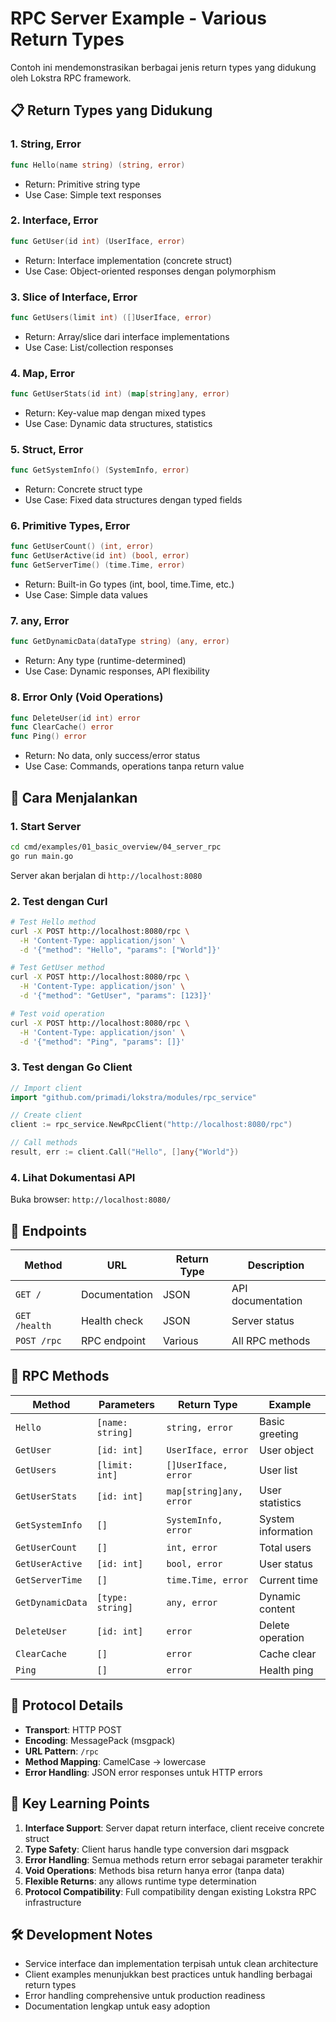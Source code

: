 # RPC Server Example - Various Return Types

Contoh ini mendemonstrasikan berbagai jenis return types yang didukung oleh Lokstra RPC framework.

## 📋 Return Types yang Didukung

### 1. **String, Error**
```go
func Hello(name string) (string, error)
```
- Return: Primitive string type
- Use Case: Simple text responses

### 2. **Interface, Error** 
```go
func GetUser(id int) (UserIface, error)
```
- Return: Interface implementation (concrete struct)
- Use Case: Object-oriented responses dengan polymorphism

### 3. **Slice of Interface, Error**
```go
func GetUsers(limit int) ([]UserIface, error)
```
- Return: Array/slice dari interface implementations
- Use Case: List/collection responses

### 4. **Map, Error**
```go
func GetUserStats(id int) (map[string]any, error)
```
- Return: Key-value map dengan mixed types
- Use Case: Dynamic data structures, statistics

### 5. **Struct, Error**
```go
func GetSystemInfo() (SystemInfo, error)
```
- Return: Concrete struct type
- Use Case: Fixed data structures dengan typed fields

### 6. **Primitive Types, Error**
```go
func GetUserCount() (int, error)
func GetUserActive(id int) (bool, error) 
func GetServerTime() (time.Time, error)
```
- Return: Built-in Go types (int, bool, time.Time, etc.)
- Use Case: Simple data values

### 7. **any, Error**
```go
func GetDynamicData(dataType string) (any, error)
```
- Return: Any type (runtime-determined)
- Use Case: Dynamic responses, API flexibility

### 8. **Error Only (Void Operations)**
```go
func DeleteUser(id int) error
func ClearCache() error
func Ping() error
```
- Return: No data, only success/error status
- Use Case: Commands, operations tanpa return value

## 🚀 Cara Menjalankan

### 1. Start Server
```bash
cd cmd/examples/01_basic_overview/04_server_rpc
go run main.go
```

Server akan berjalan di `http://localhost:8080`

### 2. Test dengan Curl
```bash
# Test Hello method
curl -X POST http://localhost:8080/rpc \
  -H 'Content-Type: application/json' \
  -d '{"method": "Hello", "params": ["World"]}'

# Test GetUser method  
curl -X POST http://localhost:8080/rpc \
  -H 'Content-Type: application/json' \
  -d '{"method": "GetUser", "params": [123]}'

# Test void operation
curl -X POST http://localhost:8080/rpc \
  -H 'Content-Type: application/json' \
  -d '{"method": "Ping", "params": []}'
```

### 3. Test dengan Go Client
```go
// Import client
import "github.com/primadi/lokstra/modules/rpc_service"

// Create client
client := rpc_service.NewRpcClient("http://localhost:8080/rpc")

// Call methods
result, err := client.Call("Hello", []any{"World"})
```

### 4. Lihat Dokumentasi API
Buka browser: `http://localhost:8080/`

## 📖 Endpoints

| Method | URL | Return Type | Description |
|--------|-----|-------------|-------------|
| `GET /` | Documentation | JSON | API documentation |
| `GET /health` | Health check | JSON | Server status |
| `POST /rpc` | RPC endpoint | Various | All RPC methods |

## 🔗 RPC Methods

| Method | Parameters | Return Type | Example |
|--------|------------|-------------|---------|
| `Hello` | `[name: string]` | `string, error` | Basic greeting |
| `GetUser` | `[id: int]` | `UserIface, error` | User object |
| `GetUsers` | `[limit: int]` | `[]UserIface, error` | User list |
| `GetUserStats` | `[id: int]` | `map[string]any, error` | User statistics |
| `GetSystemInfo` | `[]` | `SystemInfo, error` | System information |
| `GetUserCount` | `[]` | `int, error` | Total users |
| `GetUserActive` | `[id: int]` | `bool, error` | User status |
| `GetServerTime` | `[]` | `time.Time, error` | Current time |
| `GetDynamicData` | `[type: string]` | `any, error` | Dynamic content |
| `DeleteUser` | `[id: int]` | `error` | Delete operation |
| `ClearCache` | `[]` | `error` | Cache clear |
| `Ping` | `[]` | `error` | Health ping |

## 📝 Protocol Details

- **Transport**: HTTP POST
- **Encoding**: MessagePack (msgpack)
- **URL Pattern**: `/rpc`
- **Method Mapping**: CamelCase → lowercase
- **Error Handling**: JSON error responses untuk HTTP errors

## 🎯 Key Learning Points

1. **Interface Support**: Server dapat return interface, client receive concrete struct
2. **Type Safety**: Client harus handle type conversion dari msgpack
3. **Error Handling**: Semua methods return error sebagai parameter terakhir
4. **Void Operations**: Methods bisa return hanya error (tanpa data)
5. **Flexible Returns**: any allows runtime type determination
6. **Protocol Compatibility**: Full compatibility dengan existing Lokstra RPC infrastructure

## 🛠️ Development Notes

- Service interface dan implementation terpisah untuk clean architecture
- Client examples menunjukkan best practices untuk handling berbagai return types
- Error handling comprehensive untuk production readiness
- Documentation lengkap untuk easy adoption
